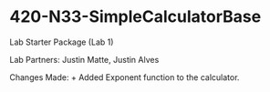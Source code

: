 # 420-N33-SimpleCalculatorBase
Lab Starter Package (Lab 1) 

  Lab Partners: Justin Matte, Justin Alves
  
  Changes Made: 
    + Added Exponent function to the calculator.
